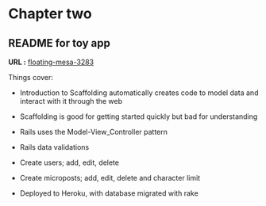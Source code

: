 # Chapter two 
## README for toy app 

__URL :__ [floating-mesa-3283](https://floating-mesa-3283.herokuapp.com/)

Things cover:

* Introduction to Scaffolding automatically creates code to model data and interact with it through the web

* Scaffolding is good for getting started quickly but bad for understanding

* Rails uses the Model-View_Controller pattern 

* Rails data validations

* Create users; add, edit, delete

* Create microposts; add, edit, delete and character limit

* Deployed to Heroku, with database migrated with rake